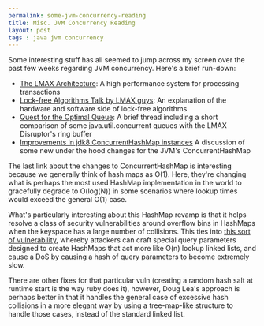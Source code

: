```yaml
---
permalink: some-jvm-concurrency-reading
title: Misc. JVM Concurrency Reading
layout: post
tags : java jvm concurrency
---
```


Some interesting stuff has all seemed to jump across my screen over the past few weeks regarding JVM concurrency. Here's a brief run-down:

* [The LMAX Architecture](http://martinfowler.com/articles/lmax.html): A high performance system for processing transactions
* [Lock-free Algorithms Talk by LMAX guys](http://www.infoq.com/presentations/Lock-free-Algorithms#HN2): An explanation of the hardware and software side of lock-free algorithms
* [Quest for the Optimal Queue](http://cs.oswego.edu/pipermail/concurrency-interest/2012-May/thread.html#9354): A brief thread including a short comparison of some java.util.concurrent queues with the LMAX Disruptor's ring buffer
* [Improvements in jdk8 ConcurrentHashMap instances](http://cs.oswego.edu/pipermail/concurrency-interest/2012-June/009505.html) A discussion of some new under the hood changes for the JVM's ConcurrentHashMap

The last link about the changes to ConcurrentHashMap is interesting because we generally think of hash maps as O(1). Here, they're changing what is perhaps the most used HashMap implementation in the world to gracefully degrade to O(log(N)) in some scenarios where lookup times would exceed the general O(1) case.

What's particularly interesting about this HashMap revamp is that it helps resolve a class of security vulnerabilities around overflow bins in HashMaps when the keyspace has a large number of collisions. This ties into [this sort of vulnerability](http://cryptanalysis.eu/blog/2011/12/28/effective-dos-attacks-against-web-application-plattforms-hashdos/), whereby attackers can craft special query parameters designed to create HashMaps that act more like O(n) lookup linked lists, and cause a DoS by causing a hash of query parameters to become extremely slow.

There are other fixes for that particular vuln (creating a random hash salt at runtime start is the way ruby does it), however, Doug Lea's approach is perhaps better in that it handles the general case of excessive hash collisions in a more elegant way by using a tree-map-like structure to handle those cases, instead of the standard linked list.